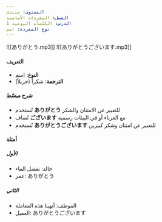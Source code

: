 ```yaml
---
المستوى: مبتدئ
الفصل: المفردات الأساسية
الدرس: الكلمات اليومية 1
نوع المفردة: اسم
---
```


![[ありがとう.mp3]]
![[ありがとうございます.mp3]]

#### التعريف

- **النوع**: اسم
- **الترجمة**: شكراً (جزيلاً)

#### شرح مبسّط

- تُستخدم **ありがとう** للتعبير عن الامتنان والشكر
- تُضاف **ございます** مع الغرباء أو في البيئات رسمية
- تُستخدم **ありがとうございます** للتعبير عن امتنان وشكر كبيرين

#### أمثلة

##### الأول

- خالد: تفضل الماء
- عمر: ありがとう

##### الثاني

- الموظف: أنهينا هذه المعاملة
- العميل: ありがとうございます
